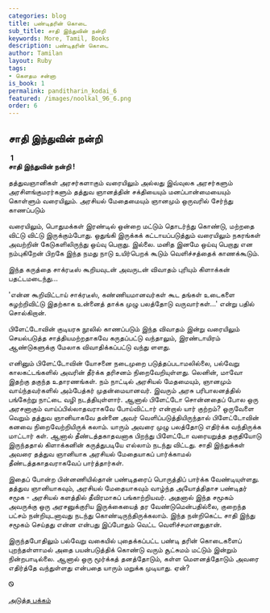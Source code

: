 ```yaml
---
categories: blog
title: பண்டிதரின் கொடை
sub_title: சாதி இந்துவின் நன்றி
keywords: More, Tamil, Books
description: பண்டிதரின் கொடை
author: Tamilan
layout: Ruby
tags:
- கௌதம சன்னா
is_book: 1
permalink: panditharin_kodai_6
featured: /images/noolkal_96_6.png
order: 6
---
```

## சாதி இந்துவின் நன்றி

﻿ **1**  
**சாதி இந்துவின் நன்றி !**

தத்துவஞானிகள் அரசர்களாகும் வரையிலும் அல்லது இவ்வுலக அரசர்களும் அரசிளங்குமரர்களும் தத்துவ ஞானத்தின் சக்தியையும் மனப்பான்மையையும் கொள்ளும் வரையிலும். அரசியல் மேதைமையும் ஞானமும் ஒருவரில் சேர்ந்து காணப்படும்

வரையிலும், பொதுமக்கள் இரண்டில் ஒன்றை மட்டும் தொடர்ந்து கொண்டு, மற்றதை விட்டு விட்டு இருக்கும்போது. ஒதுங்கி இருக்கக் கட்டாயப்படுத்தும் வரையிலும் நகரங்கள் அவற்றின் கேடுகளிலிருந்து ஒய்வு பெறாது. இல்லை. மனித இனமே ஒய்வு பெறாது என நம்புகிறேன் பிறகே இந்த நமது நாடு உயிர்பெறக் கூடும் வெளிச்சத்தைக் காணக்கூடும்.

இந்த கருத்தை சாக்ரடீஸ் கூறியவுடன் அவருடன் விவாதம் புரியும் கிளாக்கன் பதட்டமடைந்து...

'என்ன கூறிவிட்டாய் சாக்ரடீஸ், கண்ணியமானவர்கள் கூட தங்கள் உடைகளை கழற்றிவிட்டு இதற்காக உன்னைத் தாக்க முழு பலத்தோடு வருவார்கள்...' என்று பதில் சொல்கிறான்.

பிளேட்டோவின் குடியரசு நூலில் காணப்படும் இந்த விவாதம் இன்று வரையிலும் செயல்படுத்த சாத்தியமற்றதாகவே கருதப்பட்டு வந்தாலும், இரண்டாயிரம் ஆண்டுகளுக்கு மேலாக விவாதிக்கப்பட்டு வந்து ளளது.

எனினும் பிளேட்டோவின் யோசனை நடைமுறை படுத்தப்படாமலில்லை, பல்வேறு காலகட்டங்களில் அவரின் தீர்க்க தரிசனம் நிறைவேறியுள்ளது. லெனின், மாவோ இதற்கு தகுந்த உதாரணங்கள். நம் நாட்டில் அரசியல் மேதமையும், ஞானமும் வாய்ந்தவர்களில் அம்பேத்கர் முதன்மையானவர். இவரும் அரசு பரிபாலனத்தில் பங்கேற்று நாட்டை வழி நடத்தியுள்ளார். ஆனால் பிளேட்டோ சொன்னதைப் போல ஒரு அரசனாகும் வாய்ப்பில்லாதவராகவே போய்விட்டார் என்றால் யார் ﻿குற்றம்? ஒருவேளை வெறும் தத்துவ ஞானியாகவே தன்னை அவர் வெளிப்படுத்தியிருந்தால் பிளேட்டோவின் கனவை நிறைவேற்றியிருக் கலாம். யாரும் அவரை முழு பலத்தோடு எதிர்க்க வந்திருக்க மாட்டார் கள். ஆனால் தீண்டத்தகாதவனாக பிறந்து பிளேட்டோ வரையறுத்த தகுதியோடு இருந்ததால் கிளாக்கனின் கருத்துபடியே எல்லாம் நடந்து விட்டது. சாதி இந்துக்கள் அவரை தத்துவ ஞானியாக அரசியல் மேதையாகப் பார்க்காமல் தீண்டத்தகாதவராகவேப் பார்த்தார்கள்.

⁠இதைப் போன்ற பின்னணியில்தான் பண்டிதரைப் பொருத்திப் பார்க்க வேண்டியுள்ளது. தத்துவ ஞானியாகவும், அரசியல் மேதையாகவும் வாழ்ந்த அயோத்திதாச பண்டிதர் சமூக - அரசியல் களத்தில் தீவிரமாகப் பங்காற்றியவர். அதனால் இந்த சமூகம் அவருக்கு ஒரு அரசனுக்குரிய இருக்கையைத் தர வேண்டுமென்பதில்லை, குறைந்த பட்சம் நன்றியுடனாவது நடந்து கொண்டிருந்திருக்கலாம். இந்த நன்றிகெட்ட சாதி இந்து சமூகம் செய்தது என்ன என்பது இப்போதும் வெட்ட வெளிச்சமானதுதான்.

⁠இருந்தபோதிலும் பல்வேறு வகையில் புதைக்கப்பட்ட பண்டி தரின் கொடைகளைப் புறந்தள்ளாமல் அதை பயன்படுத்திக் கொண்டு வரும் சூட்சுமம் மட்டும் இன்றும் நின்றபாடில்லை. ஆனால் ஒரு மூர்க்கத் தனத்தோடும், கள்ள மெளனத்தோடும் அவரை எதிர்த்தே வந்துள்ளது என்பதை யாரும் மறுக்க முடியாது. ஏன்?

Ꮻ

[அடுத்த பக்கம்](panditharin_kodai_7)